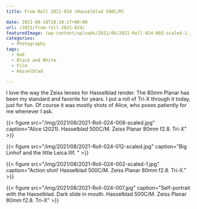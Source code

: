 ```yaml
---
title: From Roll 2021-024 (Hasselblad 500C/M)

date: 2021-08-18T18:10:17+00:00
url: /2021/from-roll-2021-024/
featuredImage: /wp-content/uploads/2021/08/2021-Roll-024-002-scaled-1.jpg
categories:
  - Photography
tags:
  - 6x6
  - Black and White
  - Film
  - Hasselblad

---
```



I love the way the Zeiss lenses for Hasselblad render. The 80mm Planar has been my standard and favorite for years. I put a roll of Tri-X through it today, just for fun. Of course it was mostly shots of Alice, who poses patiently for me whenever I ask.

{{< figure src="/img/2021/08/2021-Roll-024-008-scaled.jpg" caption="Alice (2021). Hasselblad 500C/M. Zeiss Planar 80mm f2.8. Tri-X" >}}

{{< figure src="/img/2021/08/2021-Roll-024-012-scaled.jpg" caption="Big Linhof and the little Leica IIIf. " >}}

{{< figure src="/img/2021/08/2021-Roll-024-002-scaled-1.jpg" caption="Action shot! Hasselblad 500C/M. Zeiss Planar 80mm f2.8. Tri-X." >}}

{{< figure src="/img/2021/08/2021-Roll-024-007.jpg" caption="Self-portrait with the Hasselblad. Dark slide in mouth. Hasselblad 500C/M. Zeiss Planar 80mm f2.8. Tri-X" >}}


<!--kg-card-end: html-->